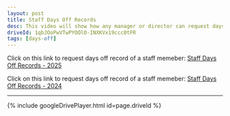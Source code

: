 ```yaml
---
layout: post
title: Staff Days Off Records
desc: This video will show how any manager or director can request days off record of other staff.
driveId: 1qbJOoPwVTwPYOOlO-INXKVx19ccc0tFR
tags: [days-off]
---
```


Click on this link to request days off record of a staff memeber:
[Staff Days Off Records - 2025](https://forms.gle/223KseAcPVrjhoaa9)

Click on this link to request days off record of a staff memeber:
[Staff Days Off Records - 2024](https://forms.gle/Zidt69axV3PMUCtz5)

<hr>
{% include googleDrivePlayer.html id=page.driveId %}
